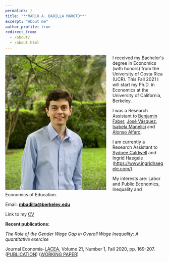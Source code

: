 ```yaml
---
permalink: /
title: "**MARCO A. BADILLA MAROTO**"
excerpt: "About me"
author_profile: true
redirect_from: 
  - /about/
  - /about.html
---
```


<img class="img-responsive" style="float: left; margin: 0px 20px 5px 0px;" src="/images/photo.jpg" width="320"> 

I received my Bachelor's degree in Economics (with honors) from the University of Costa Rica (UCR). This Fall 2021 I will start my Ph.D. in Economics at the University of California, Berkeley. 

I was a Research Assistant to [Benjamin Faber](https://eml.berkeley.edu//~faberb/), [José Vásquez](https://jpvasquez-econ.github.io/), [Isabela Manelici](https://www.isabelamanelici.com/) and [Alonso Alfaro](https://sites.google.com/view/alfarourena).

I am currently a Research Assistant to [Sydnee Caldwell](https://www.sydneecaldwell.com/) and Ingrid Haegele (https://www.ingridhaegele.com/).

My interests are: Labor and Public Economics, Inequality and Economics of Education.

Email: **mbadilla@berkeley.edu**

Link to my [CV](/files/CV_M_A_Badilla.pdf)  


**Recent publications:** 

*The Role of the Gender Wage Gap in Overall Wage Inequality: A quantitative exercise* 

Journal Economía-[LACEA](http://economia.lacea.org/), Volume 21, Number 1, Fall 2020, pp. 169-207. ([PUBLICATION](https://www.brookings.edu/book/economia-fall-2020/)) ([WORKING PAPER](/files/MA_BADILLA_LACEA_GENDER_GAP.pdf)) 

